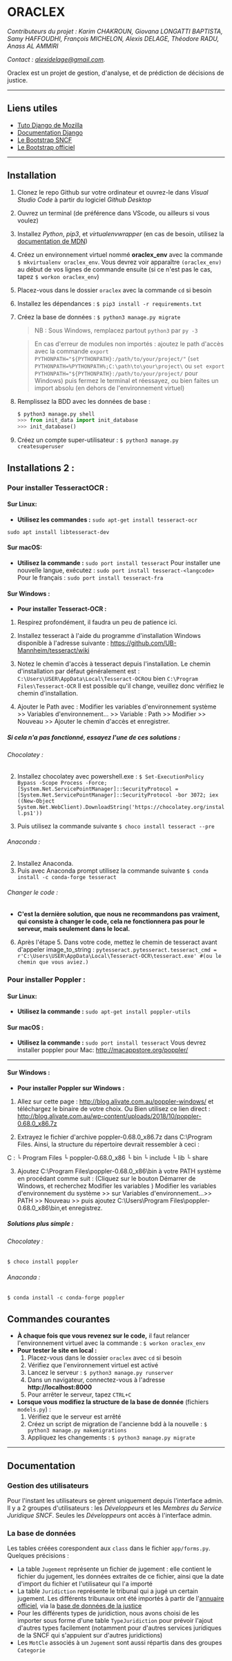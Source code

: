 # ORACLEX

*Contributeurs du projet : Karim CHAKROUN, Giovana LONGATTI BAPTISTA, Samy HAFFOUDHI, François MICHELON, Alexis DELAGE, Théodore RADU, Anass AL AMMIRI*

*Contact : [alexidelage@gmail.com](mailto:alexidelage@gmail.com).*

Oraclex est un projet de gestion, d'analyse, et de prédiction de décisions de justice. 

---

## Liens utiles

* [Tuto Django de Mozilla](https://developer.mozilla.org/fr/docs/Learn/Server-side/Django)
* [Documentation Django](https://docs.djangoproject.com/fr/3.2/)
* [Le Bootstrap SNCF](https://design-bootstrap.sncf.fr/fr/docs/4.3/getting-started/introduction/)
* [Le Bootstrap officiel](https://getbootstrap.com/docs/5.0/getting-started/introduction/)

---

## Installation

1. Clonez le repo Github sur votre ordinateur et ouvrez-le dans *Visual Studio Code* à partir du logiciel *Github Desktop*
2. Ouvrez un terminal (de préférence dans VScode, ou ailleurs si vous voulez)
3. Installez *Python*, *pip3*, et *virtualenvwrapper* (en cas de besoin, utilisez la [documentation de MDN](https://developer.mozilla.org/fr/docs/Learn/Server-side/Django/development_environment))
4. Créez un environnement virtuel nommé **oraclex_env** avec la commande `$ mkvirtualenv oraclex_env`. Vous devrez voir apparaître `(oraclex_env)` au début de vos lignes de commande ensuite (si ce n'est pas le cas, tapez `$ workon oraclex_env`)
5. Placez-vous dans le dossier `oraclex` avec la commande `cd` si besoin
6. Installez les dépendances : `$ pip3 install -r requirements.txt`
7. Créez la base de données : `$ python3 manage.py migrate` 
    > NB : Sous Windows, remplacez partout `python3` par `py -3`

    > En cas d'erreur de modules non importés : ajoutez le path d'accès avec la commande `export PYTHONPATH="${PYTHONPATH}:/path/to/your/project/"` (`set PYTHONPATH=%PYTHONPATH%;C:\path\to\your\project\` ou `set export PYTHONPATH="${PYTHONPATH}:/path/to/your/project/` pour Windows) puis fermez le terminal et réessayez, ou bien faites un import absolu (en dehors de l'environnement virtuel)
8. Remplissez la BDD avec les données de base :
    ```python
    $ python3 manage.py shell
    >>> from init_data import init_database
    >>> init_database()
    ```
9. Créez un compte super-utilisateur : `$ python3 manage.py createsuperuser`

## Installations 2 :
### Pour installer TesseractOCR :
#### Sur Linux: 
* **Utilisez les commandes :**
`sudo apt-get install tesseract-ocr`

`sudo apt install libtesseract-dev`
#### Sur macOS: 
* **Utilisez la commande :**
`sudo port install tesseract`
Pour installer une nouvelle langue, exécutez :
`sudo port install tesseract-<langcode>`
Pour le français :
`sudo port install tesseract-fra`
#### Sur Windows : 

* **Pour installer Tesseract-OCR :**
1. Respirez profondément, il faudra un peu de patience ici.
2. Installez tesseract à l'aide du programme d'installation Windows disponible à l'adresse suivante : https://github.com/UB-Mannheim/tesseract/wiki

3. Notez le chemin d'accès à tesseract depuis l'installation. Le chemin d'installation par défaut généralement est : `C:\Users\USER\AppData\Local\Tesseract-OCR`ou bien `C:\Program Files\Tesseract-OCR` Il est possible qu'il change, veuillez donc vérifiez le chemin d'installation.

4. Ajouter le Path avec : Modifier les variables d'environnement système >> Variables d'environnement... >> Variable : Path >> Modifier >> Nouveau >> Ajouter le chemin d'accès et enregistrer.


##### Si cela n'a pas fonctionné, essayez l'une de ces solutions : 

###### Chocolatey : 
2. Installez chocolatey avec powershell.exe : 
`$ Set-ExecutionPolicy Bypass -Scope Process -Force; [System.Net.ServicePointManager]::SecurityProtocol = [System.Net.ServicePointManager]::SecurityProtocol -bor 3072; iex ((New-Object System.Net.WebClient).DownloadString('https://chocolatey.org/install.ps1'))`

3. Puis utilisez la commande suivante
`$ choco install tesseract --pre `


###### Anaconda : 
2. Installez Anaconda. 
3. Puis avec Anaconda prompt utilisez la commande suivante
`$ conda install -c conda-forge tesseract `

###### Changer le code : 
* **C'est la dernière solution, que nous ne recommandons pas vraiment, qui consiste à changer le code, cela ne fonctionnera pas pour le serveur, mais seulement dans le local.**
6. Après l'étape 5. Dans votre code, mettez le chemin de tesseract avant d'appeler image_to_string :
`pytesseract.pytesseract.tesseract_cmd = r'C:\Users\USER\AppData\Local\Tesseract-OCR\tesseract.exe' #(ou le chemin que vous aviez.)`

### Pour installer Poppler :
#### Sur Linux: 
* **Utilisez la commande :**
`sudo apt-get install poppler-utils`

#### Sur macOS : 
* **Utilisez la commande :**
`sudo port install tesseract`
Vous devrez installer poppler pour Mac: http://macappstore.org/poppler/
---
#### Sur Windows : 

* **Pour installer Poppler sur Windows :**
1. Allez sur cette page : http://blog.alivate.com.au/poppler-windows/  et téléchargez le binaire de votre choix. Ou Bien utilisez ce lien direct : http://blog.alivate.com.au/wp-content/uploads/2018/10/poppler-0.68.0_x86.7z

2. Extrayez le fichier d'archive poppler-0.68.0_x86.7z dans C:\Program Files. Ainsi, la structure du répertoire devrait ressembler à ceci :

C :
    └ Program Files
        └ poppler-0.68.0_x86
            └ bin
            └ include
            └ lib
            └ share

3. Ajoutez C:\Program Files\poppler-0.68.0_x86\bin à votre PATH système en procédant comme suit : (Cliquez sur le bouton Démarrer de Windows, et recherchez Modifier les variables )  Modifier les variables d'environnement du système >> sur Variables d'environnement...>> PATH >> Nouveau >> puis ajoutez C:\Users\Program Files\poppler-0.68.0_x86\bin,et enregistrez.
##### Solutions plus simple : 

###### Chocolatey : 

`$ choco install poppler `
###### Anaconda : 
`$ conda install -c conda-forge poppler `

## Commandes courantes

* **À chaque fois que vous revenez sur le code,** il faut relancer l'environnement virtuel avec la commande : `$ workon oraclex_env`
* **Pour tester le site en local :**
    1. Placez-vous dans le dossier `oraclex` avec `cd` si besoin
    2. Vérifiez que l'environnement virtuel est activé
    3. Lancez le serveur : `$ python3 manage.py runserver`
    4. Dans un navigateur, connectez-vous à l'adresse **http://localhost:8000**
    5. Pour arrêter le serveur, tapez `CTRL+C`
* **Lorsque vous modifiez la structure de la base de donnée** (fichiers `models.py`) :
    1. Vérifiez que le serveur est arrêté
    2. Créez un script de migration de l'ancienne bdd à la nouvelle : `$ python3 manage.py makemigrations`
    3. Appliquez les changements : `$ python3 manage.py migrate`

---

## Documentation

### Gestion des utilisateurs

Pour l'instant les utilisateurs se gèrent uniquement depuis l'interface admin. Il y a 2 groupes d'utilisateurs : les *Développeurs* et les *Membres du Service Juridique SNCF*.
Seules les *Développeurs* ont accès à l'interface admin.

### La base de données
Les tables créées corespondent aux `class` dans le fichier `app/forms.py`. Quelques précisions :
* La table `Jugement` représente un fichier de jugement : elle contient le fichier du jugement, les données extraites de ce fichier, ainsi que la date d'import du fichier et l'utilisateur qui l'a importé
* La table `Juridiction` représente le tribunal qui a jugé un certain jugement. Les différents tribunaux ont été importés à partir de l'[annuaire officiel](http://www.annuaires.justice.gouv.fr/annuaires-12162/annuaire-des-conseils-de-prudhommes-21779.html), via la [base de données de la justice](http://petitpois.justice.comarquage.fr/poi/search)
* Pour les différents types de juridiction, nous avons choisi de les importer sous forme d'une table `TypeJuridiction` pour prévoir l'ajout d'autres types facilement (notamment pour d'autres services juridiques de la SNCF qui s'appuient sur d'autres juridictions)
* Les `MotCle` associés à un `Jugement` sont aussi répartis dans des groupes `Categorie`
